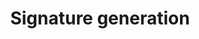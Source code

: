 ---
title: Signature generation
position_number: 5
parameters:
- name:
content:
content_markdown: >-

    Take https://s-api.myaztests.com/az/spot/order as an example.
    
    
    The following is an example appkey and secret for placing an order using a call interface implemented by echo openssl and curl tools in the linux bash environment for demonstration purposes only:
    
    
    appKey: 3976eb88-76d0-4f6e-a6b2-a57980770085
    

    secretKey: bc6630d0231fda5cd98794f52c4998659beda290
    




    Header part data：

        validate-algorithms: HmacSHA256
    
        validate-appkey: 3976eb88-76d0-4f6e-a6b2-a57980770085
    
        validate-recvwindow: 5000
    
        validate-timestamp: 1641446237201
    
        validate-signature: 2b5eb11e18796d12d88f13dc27dbbd02c2cc51ff7059765ed9821957d82bb4d9



    request data：

        {
          type: 'LIMIT',
          timeInForce: 'GTC',
          side: 'BUY',
          symbol: 'btc_usdt',
          price: '39000',
          quantity: '2'
        }



    1.data part

        method: UpperCase method. eg: GET, POST, DELETE, PUT
    
        path: Concatenate all values in the order in path. The restful path in the form of /test/{var1}/{var2}/ will be spliced according to the actual parameters filled in, for example: /sign/test/bb/aa
  
        query: Sort all key=value according to the lexicographical order of the key. Example: userName=dfdfdf&password=ggg
  
        body:   
            Json: Directly by JSON string without conversion or sorting.
  
            x-www-form-urlencoded: Sort all key=values according to the lexicographical order of keys, for example: userName=dfdfdf&password=ggg
    
            form-data：This format is not currently supported.
  
        If there are multiple data forms, re-splicing is performed in the order of path, query, and body to obtain the splicing value of all data.


    Method example:
        
        POST

    Path example:

        /az/spot/order

        The above concatenated value is recorded as path



    Parameters passed query example:

        symbol=btc_usdt

        The above concatenated value is recorded as query



    Parameters via body example

        x-www-form-urlencoded:
      
            symbol=btc_usdt&side=BUY&type=LIMIT&timeInForce=GTC&quantity=1&price=0.1

            The above concatenated value is recorded as body

        json:
  
            {"symbol":"btc_usdt","side":"BUY","type":"LIMIT","timeInForce":"GTC","quantity":2,"price":39000}

            The above concatenated value is recorded as body



    Mixed use of query and body (divided into form and json format)

        query: 
            symbol=btc_usdt&side=BUY&type=LIMIT
            The above concatenated value is recorded as query

        body: 
            {"symbol":"btc_usdt","side":BUY,"type":"LIMIT"}
            The above concatenated value is recorded as body



    The most concatenated value of the entire data is spliced with method, path, query, and body by the # symbol to form #method, #path, #query, and #body, and the final spliced value is recorded as Y=#method#path#query#body.

    Notice：

        The query has data, but the body has no data: Y=#method#path#query

        query has no data, body has data: Y=#method#path#body

        query has data, body has data: Y=#method#path#query#body





    2.request header part
        After the keys are in natural ascending alphabetical order, use & to join them together as X. like:

            validate-algorithms=HmacSHA256&validate-appkey=3976eb88-76d0-4f6e-a6b2-a57980770085&validate-recvwindow=5000&validate-timestamp=1641446237201



    3.generate signature
    
        Finally, the string that needs to be encrypted is recorded as original=XY
    
        Finally, encrypt the final concatenated value according to the following method to obtain a signature.
    
        signature=org.apache.commons.codec.digest.HmacUtils.hmacSha256Hex(secretkey, original);
    
        Put the generated signature singature in the request header, with validate-signature as the key and singature as the value.

    4.example

        sample of original signature message:
          
            validate-algorithms=HmacSHA256&validate-appkey=2063495b-85ec-41b3-a810-be84ceb78751&validate-recvwindow=60000&validate-timestamp=1666026215729#POST#/az/spot/order#{"symbol":"BTC_USDT","side":"BUY","type":"LIMIT","timeInForce":"GTC","bizType":"SPOT","price":3,"quantity":2}

        sample request message:
  
            curl --location --request POST 'https://s-api.myaztests.com/az/spot/order' 
            --header 'accept: */*' 
            --header 'Content-Type: application/json' 
            --header 'validate-algorithms: HmacSHA256' 
            --header 'validate-appkey: 10c172ca-d791-4da5-91cd-e74d202dac96' 
            --header 'validate-recvwindow: 60000' 
            --header 'validate-timestamp: 1666026215729' 
            --header 'validate-signature: 4cb36e820f50d2e353e5e0a182dc4a955b1c26efcb4b513d81eec31dd36072ba' 
            --data-raw '{"symbol":"BTC_USDT","side":"BUY","type":"LIMIT","timeInForce":"GTC","bizType":"SPOT","price":3,"quantity":2}'    

        matters needing attention:

            Pay attention to checking the parameter format of Content Type, signature original message and request message


left_code_blocks:
- code_block:
  title:
  language:
right_code_blocks:
- code_block:
  title:
  language:
---